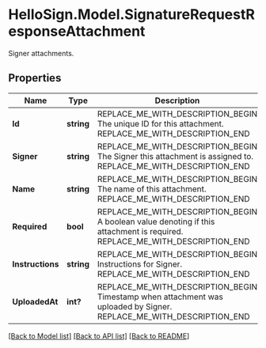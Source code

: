 # HelloSign.Model.SignatureRequestResponseAttachment
Signer attachments.

## Properties

Name | Type | Description | Notes
------------ | ------------- | ------------- | -------------
**Id** | **string** | REPLACE_ME_WITH_DESCRIPTION_BEGIN The unique ID for this attachment. REPLACE_ME_WITH_DESCRIPTION_END | 
**Signer** | **string** | REPLACE_ME_WITH_DESCRIPTION_BEGIN The Signer this attachment is assigned to. REPLACE_ME_WITH_DESCRIPTION_END | 
**Name** | **string** | REPLACE_ME_WITH_DESCRIPTION_BEGIN The name of this attachment. REPLACE_ME_WITH_DESCRIPTION_END | 
**Required** | **bool** | REPLACE_ME_WITH_DESCRIPTION_BEGIN A boolean value denoting if this attachment is required. REPLACE_ME_WITH_DESCRIPTION_END | 
**Instructions** | **string** | REPLACE_ME_WITH_DESCRIPTION_BEGIN Instructions for Signer. REPLACE_ME_WITH_DESCRIPTION_END | [optional] 
**UploadedAt** | **int?** | REPLACE_ME_WITH_DESCRIPTION_BEGIN Timestamp when attachment was uploaded by Signer. REPLACE_ME_WITH_DESCRIPTION_END | [optional] 

[[Back to Model list]](../README.md#documentation-for-models) [[Back to API list]](../README.md#documentation-for-api-endpoints) [[Back to README]](../README.md)

